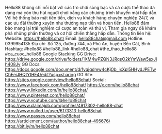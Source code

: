 Hello88 không chỉ nổi bật với các trò chơi sòng bạc và cá cược thể thao đa dạng mà còn thu hút người chơi bằng các chương trình khuyến mãi hấp dẫn. Với hệ thống bảo mật tiên tiến, dịch vụ khách hàng chuyên nghiệp 24/7, và các ưu đãi thường xuyên như thưởng nạp tiền và hoàn tiền, Hello88 đảm bảo mang lại trải nghiệm cá cược an toàn và thú vị. Tham gia ngay để khám phá những phần thưởng và cơ hội chiến thắng hấp dẫn.
Thông tin liên hệ:
Website: https://hello88.chat/
Email: hello88chat@gmail.com
Hotline: 0399954135
Địa chỉ: Số 125, đường 744, xã Phú An, huyện Bến Cát, Bình
Hashtag: #hello88 #hello88_link #hello88_chat #the_thao_hello88 #ca_cuoc_hello88
Google Stacking
GG Drive: https://drive.google.com/drive/folders/1XM4wPZQN3JRqsO2kYmWaw5exJih408Jv
GG Docs: https://docs.google.com/document/d/1vqjqdmw4cKjOb_ixXpl5HHydJPETwChEeiJHQtYtHE4/edit?usp=sharing
GG Site: https://sites.google.com/view/hello88chat/
Social:
https://www.facebook.com/hello88chat/
https://x.com/hello88chat
https://www.linkedin.com/in/hello88chat/
https://www.pinterest.com/hello88chat/
https://www.youtube.com/@hello88chat
https://www.claimajob.com/profiles/4917302-hello88-chat
https://www.nulled.to/user/6173313-hello88chat
https://www.passes.com/hello88chat
https://articlement.com/author/hello88chat-495676/
https://bit.ly/m/hello88chat

